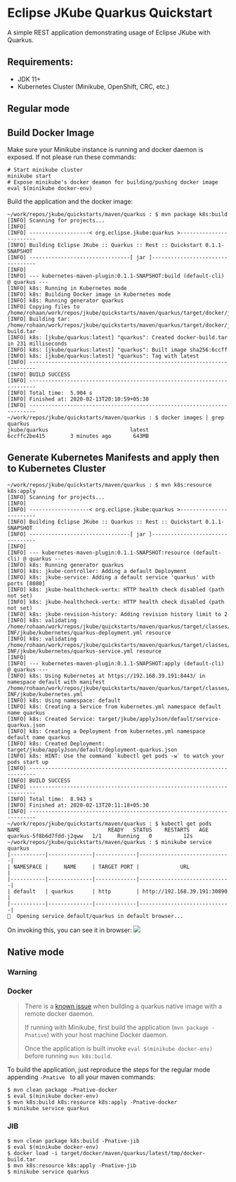 # Eclipse JKube Quarkus Quickstart

A simple REST application demonstrating usage of Eclipse JKube with Quarkus.

## Requirements:

- JDK 11+
- Kubernetes Cluster (Minikube, OpenShift, CRC, etc.)

## Regular mode

## Build Docker Image

Make sure your Minikube instance is running and docker daemon is exposed. If not please run these commands:
```
# Start minikube cluster
minikube start 
# Expose minikube's docker deamon for building/pushing docker image
eval $(minikube docker-env)
```

Build the application and the docker image:
```
~/work/repos/jkube/quickstarts/maven/quarkus : $ mvn package k8s:build
[INFO] Scanning for projects...
[INFO] 
[INFO] -------------------< org.eclipse.jkube:quarkus >------------------------
[INFO] Building Eclipse JKube :: Quarkus :: Rest :: Quickstart 0.1.1-SNAPSHOT
[INFO] --------------------------------[ jar ]---------------------------------
[INFO] 
[INFO] --- kubernetes-maven-plugin:0.1.1-SNAPSHOT:build (default-cli) @ quarkus ---
[INFO] k8s: Running in Kubernetes mode
[INFO] k8s: Building Docker image in Kubernetes mode
[INFO] k8s: Running generator quarkus
[INFO] Copying files to /home/rohaan/work/repos/jkube/quickstarts/maven/quarkus/target/docker/jkube/quarkus/latest/build/maven
[INFO] Building tar: /home/rohaan/work/repos/jkube/quickstarts/maven/quarkus/target/docker/jkube/quarkus/latest/tmp/docker-build.tar
[INFO] k8s: [jkube/quarkus:latest] "quarkus": Created docker-build.tar in 231 milliseconds
[INFO] k8s: [jkube/quarkus:latest] "quarkus": Built image sha256:6ccff
[INFO] k8s: [jkube/quarkus:latest] "quarkus": Tag with latest
[INFO] ------------------------------------------------------------------------
[INFO] BUILD SUCCESS
[INFO] ------------------------------------------------------------------------
[INFO] Total time:  5.904 s
[INFO] Finished at: 2020-02-13T20:10:59+05:30
[INFO] ------------------------------------------------------------------------
~/work/repos/jkube/quickstarts/maven/quarkus : $ docker images | grep quarkus
jkube/quarkus                          latest              6ccffc2be415        3 minutes ago       643MB
```

## Generate Kubernetes Manifests and apply then to Kubernetes Cluster
```
~/work/repos/jkube/quickstarts/maven/quarkus : $ mvn k8s:resource k8s:apply
[INFO] Scanning for projects...
[INFO] 
[INFO] -------------------< org.eclipse.jkube:quarkus >------------------------
[INFO] Building Eclipse JKube :: Quarkus :: Rest :: Quickstart 0.1.1-SNAPSHOT
[INFO] --------------------------------[ jar ]---------------------------------
[INFO] 
[INFO] --- kubernetes-maven-plugin:0.1.1-SNAPSHOT:resource (default-cli) @ quarkus ---
[INFO] k8s: Running generator quarkus
[INFO] k8s: jkube-controller: Adding a default Deployment
[INFO] k8s: jkube-service: Adding a default service 'quarkus' with ports [8080]
[INFO] k8s: jkube-healthcheck-vertx: HTTP health check disabled (path not set)
[INFO] k8s: jkube-healthcheck-vertx: HTTP health check disabled (path not set)
[INFO] k8s: jkube-revision-history: Adding revision history limit to 2
[INFO] k8s: validating /home/rohaan/work/repos/jkube/quickstarts/maven/quarkus/target/classes/META-INF/jkube/kubernetes/quarkus-deployment.yml resource
[INFO] k8s: validating /home/rohaan/work/repos/jkube/quickstarts/maven/quarkus/target/classes/META-INF/jkube/kubernetes/quarkus-service.yml resource
[INFO] 
[INFO] --- kubernetes-maven-plugin:0.1.1-SNAPSHOT:apply (default-cli) @ quarkus ---
[INFO] k8s: Using Kubernetes at https://192.168.39.191:8443/ in namespace default with manifest /home/rohaan/work/repos/jkube/quickstarts/maven/quarkus/target/classes/META-INF/jkube/kubernetes.yml 
[INFO] k8s: Using namespace: default
[INFO] k8s: Creating a Service from kubernetes.yml namespace default name quarkus
[INFO] k8s: Created Service: target/jkube/applyJson/default/service-quarkus.json
[INFO] k8s: Creating a Deployment from kubernetes.yml namespace default name quarkus
[INFO] k8s: Created Deployment: target/jkube/applyJson/default/deployment-quarkus.json
[INFO] k8s: HINT: Use the command `kubectl get pods -w` to watch your pods start up
[INFO] ------------------------------------------------------------------------
[INFO] BUILD SUCCESS
[INFO] ------------------------------------------------------------------------
[INFO] Total time:  8.943 s
[INFO] Finished at: 2020-02-13T20:11:18+05:30
[INFO] ------------------------------------------------------------------------
~/work/repos/jkube/quickstarts/maven/quarkus : $ kubectl get pods
NAME                            READY   STATUS    RESTARTS   AGE
quarkus-5f8b6d7fdd-j2qww   1/1     Running   0          12s
~/work/repos/jkube/quickstarts/maven/quarkus : $ minikube service quarkus
|-----------|--------------|-------------|-----------------------------|
| NAMESPACE |     NAME     | TARGET PORT |             URL             |
|-----------|--------------|-------------|-----------------------------|
| default   | quarkus      | http        | http://192.168.39.191:30890 |
|-----------|--------------|-------------|-----------------------------|
🎉  Opening service default/quarkus in default browser...
```
On invoking this, you can see it in browser:
<img src="https://i.imgur.com/vKCoaix.png" />


## Native mode

### Warning

### Docker

> There is a [known issue](https://github.com/quarkusio/quarkus/issues/1610)
> when building a quarkus native image with a remote docker daemon.
> 
> If running with Minikube, first build the application (`mvn package -Pnative`) with 
> your host machine Docker daemon.
> 
> Once the application is built invoke `eval $(minikube docker-env)` before running `mvn k8s:build`.

To build the application, just reproduce the steps for the regular mode appending `-Pnative ` to
all your maven commands:
```
$ mvn clean package -Pnative-docker
$ eval $(minikube docker-env)
$ mvn k8s:build k8s:resource k8s:apply -Pnative-docker
$ minikube service quarkus
```

### JIB

```
$ mvn clean package k8s:build -Pnative-jib
$ eval $(minikube docker-env)
$ docker load -i target/docker/maven/quarkus/latest/tmp/docker-build.tar
$ mvn k8s:resource k8s:apply -Pnative-jib
$ minikube service quarkus
```